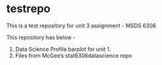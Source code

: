 # testrepo
This is a test repository for unit 3 assignment - MSDS 6306

This repository has below -
1. Data Science Profile barplot for unit 1.
2. Files from McGee’s stat6306datascience repo
